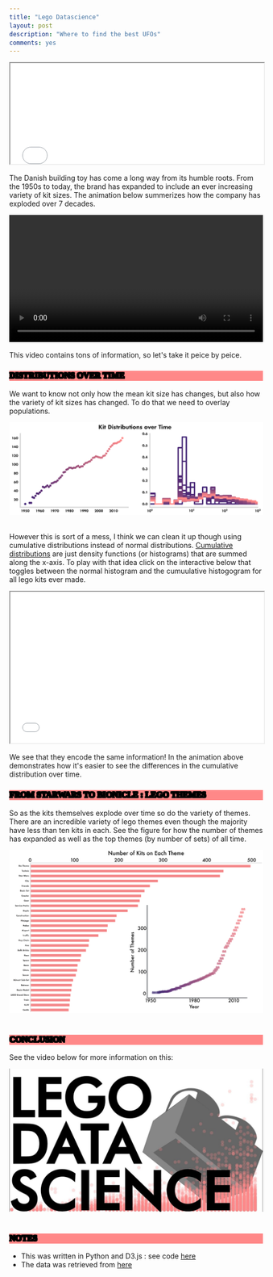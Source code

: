 ```yaml
---
title: "Lego Datascience"
layout: post
description: "Where to find the best UFOs"
comments: yes
---
```


<style>
      h1,h2,h3,head,title {
        font-family: 'futura';
        font-weight: 1000;
        outline-color: black;
        color: black;
        background-color: #FF8888;
        text-shadow:
        -1px -1px 0 #000,
        1px -1px 0 #000,
        -1px 1px 0 #000,
        1px 1px 0 #000;
</style>

<iframe src="/res/blog_10/lego_dance2.html" width="100%" height="200px" scrolling="no"></iframe>

The Danish building toy has come a long way from its humble roots. From the 1950s to today,
the brand has expanded to include an ever increasing variety of kit sizes. The animation below summerizes how
the company has exploded over 7 decades.

 <video controls loop autoplay width="100%">
<source src="/res/blog_10/submit.webm" autoplay="true" type="video/webm">
 <source src="/res/blog_10/submit.mp4" autoplay="true" type="video/mp4">
</video>

This video contains tons of information, so let's take it peice by peice.

### DISTRIBUTIONS OVER TIME

We want to know not only how the mean kit size has changes, but also how the variety of kit sizes has changed.
To do that we need to overlay populations.

<a href="/res/blog_10/two_pannel.png">
<img src="/res/blog_10/two_pannel.png">
</a>﻿

However this is sort of a mess, I think we can clean it up though using cumulative distributions instead of normal distributions.
[Cumulative distributions](https://en.wikipedia.org/wiki/Cumulative_distribution_function) are just density functions (or histograms)
that are summed along the x-axis. To play with that idea click on the interactive below that toggles between the normal histogram
and the cumuulative histogogram for all lego kits ever made.

<iframe src="/res/blog_10/line_transition2.html" width="100%" height="300px" scrolling="no"></iframe>


We see that they encode the same information! In the animation above demonstrates how it's easier to see the differences in the cumulative distribution over time.

### FROM STARWARS TO BIONICLE : LEGO THEMES

So as the kits themselves explode over time so do the variety of themes. There are an incredible variety of lego themes
even though the majority have less than ten kits in each. See the figure for how the number of themes has expanded as well as the
top themes (by number of sets) of all time.

<a href="/res/blog_10/themes.png">
<img src="/res/blog_10/themes.png">
</a>﻿


### CONCLUSION

See the video below for more information on this:

<a href="https://www.youtube.com/watch?v=COhT9Bj3yLc">
<img src="/res/blog_10/maxresdefault.jpg">
</a>﻿

### NOTES

* This was written in Python and D3.js : see code [here](https://github.com/NicholasARossi/lego)
* The data was retrieved from [here](https://www.kaggle.com/rtatman/lego-database)